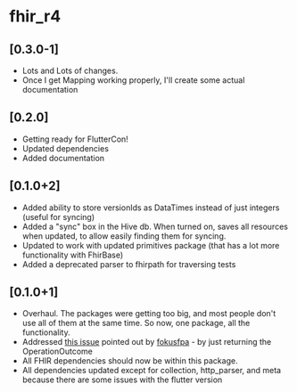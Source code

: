 # fhir_r4

## [0.3.0-1]

* Lots and Lots of changes.
* Once I get Mapping working properly, I'll create some actual documentation

## [0.2.0]

* Getting ready for FlutterCon!
* Updated dependencies
* Added documentation

## [0.1.0+2]

* Added ability to store versionIds as DataTimes instead of just integers (useful for syncing)
* Added a "sync" box in the Hive db. When turned on, saves all resources when updated, to allow easily finding them for syncing.
* Updated to work with updated primitives package (that has a lot more functionality with FhirBase)
* Added a deprecated parser to fhirpath for traversing tests

## [0.1.0+1]

* Overhaul. The packages were getting too big, and most people don't use all of them at the same time. So now, one package, all the functionality.
* Addressed [this issue](https://github.com/fhir-fli/fhir_at_rest/issues/2) pointed out by [fokusfpa](https://github.com/fokusfpa) - by just returning the OperationOutcome
* All FHIR dependencies should now be within this package.
* All dependencies updated except for collection, http_parser, and meta because there are some issues with the flutter version